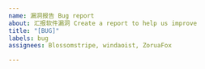 ```yaml
---
name: 漏洞报告 Bug report
about: 汇报软件漏洞 Create a report to help us improve
title: "[BUG]"
labels: bug
assignees: Blossomstripe, windaoist, ZoruaFox

---
```



